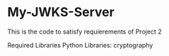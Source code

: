 # My-JWKS-Server

This is the code to satisfy requierements of Project 2

Required Libraries Python Libraries:
  cryptography
